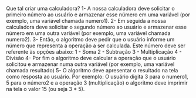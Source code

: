 Que tal criar uma calculadora?
1- A nossa calculadora deve solicitar o primeiro número ao usuário e armazenar esse número em uma variável (por exemplo, uma variável chamada numero1).
2- Em seguida a nossa calculadora deve solicitar o segundo número ao usuário e armazenar esse número em uma outra variável (por exemplo, uma variável chamada numero2).
3- Então, o algoritmo deve pedir que o usuário informe um número que representa a operação a ser calculada. Este número deve ser referente às opções abaixo:
 1 - Soma
 2 - Subtração
 3 - Multiplicação
 4 - Divisão
4- Por fim o algoritmo deve calcular a operação que o usuário solicitou e armazenar numa outra variável (por exemplo, uma variável chamada resultado)
5- O algoritmo deve apresentar o resultado na tela como resposta ao usuário.
Por exemplo: O usuário digita 3 para o numero1, 5 para o número2 e a operação 3 (multiplicação) o algoritmo deve imprimir na tela o valor 15 (ou seja 3 * 5).
